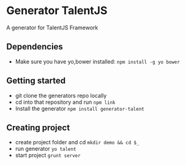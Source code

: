 # Generator TalentJS
A generator for TalentJS Framework

## Dependencies
- Make sure you have yo,bower installed:
	`npm install -g yo bower`

## Getting started
- git clone the generators repo locally
- cd into that repository and run `npm link`
- Install the generator
	`npm install generator-talent`

## Creating project
- create project folder and cd
	`mkdir demo && cd $_`
- run generator
	`yo talent`
- start project
	`grunt server`